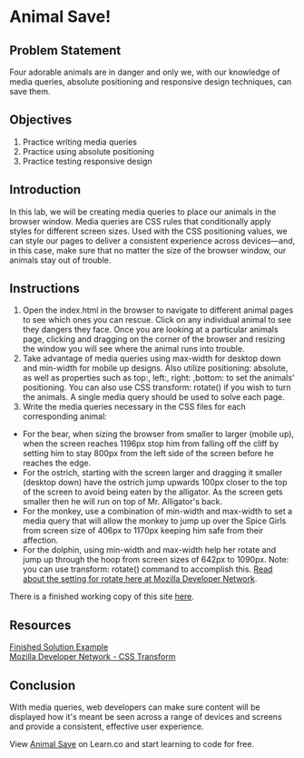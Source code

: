 # Animal Save!

## Problem Statement

Four adorable animals are in danger and only we, with our knowledge of media
queries, absolute positioning and responsive design techniques, can save them.

## Objectives

1. Practice writing media queries
2. Practice using absolute positioning
3. Practice testing responsive design

## Introduction

In this lab, we will be creating media queries to place our animals in the
browser window. Media queries are CSS rules that conditionally apply styles for
different screen sizes. Used with the CSS positioning values, we can style our
pages to deliver a consistent experience across devices—and, in this case, make
sure that no matter the size of the browser window, our animals stay out of
trouble.

## Instructions

1. Open the index.html in the browser to navigate to different animal pages to
see which ones you can rescue. Click on any individual animal to see they
dangers they face. Once you are looking at a particular animals page, clicking
and dragging on the corner of the browser and resizing the window you will see
where the animal runs into trouble.
2. Take advantage of media queries using max-width for desktop down and
min-width for mobile up designs. Also utilize positioning: absolute, as well as
properties such as top:, left:, right: ,bottom: to set the animals' positioning.
You can also use CSS transform: rotate() if you wish to turn the animals. A
single media query should be used to solve each page.  
3. Write the media queries necessary in the CSS files for each corresponding animal:  
  * For the bear, when sizing the browser from smaller to larger (mobile up),
  when the screen reaches 1196px stop him from falling off the cliff by setting
  him to stay 800px from the left side of the screen before he reaches the edge.
  * For the ostrich, starting with the screen larger and dragging it smaller
  (desktop down) have the ostrich jump upwards 100px closer to the top of the
  screen to avoid being eaten by the alligator. As the screen gets smaller then
  he will run on top of Mr. Alligator's back.
  * For the monkey, use a combination of min-width and max-width to set a media
  query that will allow the monkey to jump up over the Spice Girls from screen
  size of 406px to 1170px keeping him safe from their affection.
  * For the dolphin, using min-width and max-width help her rotate and jump up
  through the hoop from screen sizes of 642px to 1090px. Note: you can use
  transform: rotate() command to accomplish this.
  [Read about the setting for rotate here at Mozilla Developer Network][rotate].
  

 There is a finished working copy of this site [here](http://learn-co-curriculum.github.io/animal-save/).

## Resources

[Finished Solution Example](http://learn-co-curriculum.github.io/animal-save/)  
[Mozilla Developer Network - CSS Transform](https://developer.mozilla.org/en-US/docs/Web/CSS/transform)

## Conclusion

With media queries, web developers can make sure content will be displayed how it's meant be seen across a range of devices and screens and provide a consistent, effective user experience.

<p class='util--hide'>View <a href='https://learn.co/lessons/animal-save'>Animal Save</a> on Learn.co and start learning to code for free.</p>

[rotate]: https://developer.mozilla.org/en-US/docs/Web/CSS/transform
